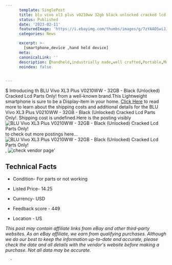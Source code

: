 ```yaml
---
      template: SinglePost
      title: blu vivo xl3 plus v0210ww 32gb black unlocked cracked lcd parts only 
      status: Published
      date: '2023-02-11'
      featuredImage: 'https://i.ebayimg.com/thumbs/images/g/7zYAAOSwiJJjRioc/s-l225.jpg'
      categories: News

      excerpt: >-
        [smartphone,device ,hand held device]
      meta:
      canonicalLink: ''
      description: [handheld,industrially made,well crafted,Portable,Mobile,Compact,Convenient,Lightweight,Maneuverable,Man-portable,Miniature,Carriable,Hand-held,Light,Holdable,Transportable,Mobile device,Pocket-sized,On-the-go,Wireless,Cordless,Compact size,Convenient size, smartphone,device ,hand held device]
      noindex: false
      

---
```

$
      Introducing th BLU Vivo XL3 Plus V0210WW - 32GB - Black (Unlocked) Cracked Lcd Parts Only! from a well-known brand.This Lightweight smartphone is sure to be a Display-item in your home. [Click Here](https://www.ebay.com/itm/155205109596?hash=item2422f2075c%3Ag%3A7zYAAOSwiJJjRioc&mkevt=1&mkcid=1&mkrid=711-53200-19255-0&campid=%253CePNCampaignId%253E&customid=%253CreferenceId%253E&toolid=10049) to read more to learn about the shipping costs and additional details for the BLU Vivo XL3 Plus V0210WW - 32GB - Black (Unlocked) Cracked Lcd Parts Only!. Shipping cost is undefined.Here is the posting visibly ![BLU Vivo XL3 Plus V0210WW - 32GB - Black (Unlocked) Cracked Lcd Parts Only!](https://i.ebayimg.com/thumbs/images/g/7zYAAOSwiJJjRioc/s-l225.jpg) to check out more postings here... ![BLU Vivo XL3 Plus V0210WW - 32GB - Black (Unlocked) Cracked Lcd Parts Only!](https://i.ebayimg.com/images/g/7zYAAOSwiJJjRioc/s-l1600.jpg), ![check vendor page](https://origin-galleryplus.ebayimg.com/ws/web/155205109596_2_0_1/225x225.jpg,https://origin-galleryplus.ebayimg.com/ws/web/155205109596_3_0_1/225x225.jpg,https://origin-galleryplus.ebayimg.com/ws/web/155205109596_4_0_1/225x225.jpg,https://origin-galleryplus.ebayimg.com/ws/web/155205109596_5_0_1/225x225.jpg,https://origin-galleryplus.ebayimg.com/ws/web/155205109596_6_0_1/225x225.jpg,https://origin-galleryplus.ebayimg.com/ws/web/155205109596_7_0_1/225x225.jpg)'

      

 ## Technical Facts 



     
      

 - Condition- For parts or not working 


      

 - Listed Price- 14.25 


      

 - Currency- USD 


      

 - Feedback score - 449 


      

 - Location - US 


      
      

 *_This post may contain affiliate links from eBay and other third-party websites. As an eBay affiliate, we earn from qualifying purchases. Although we do our best to keep the information up-to-date and accurate, please check the date and all details with the vendor's website before making a purchase. Not all data may be accurate._*




      -
